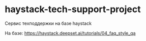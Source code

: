 # haystack-tech-support-project
Сервис техподдержки на базе haystack

На базе: 
https://haystack.deepset.ai/tutorials/04_faq_style_qa
